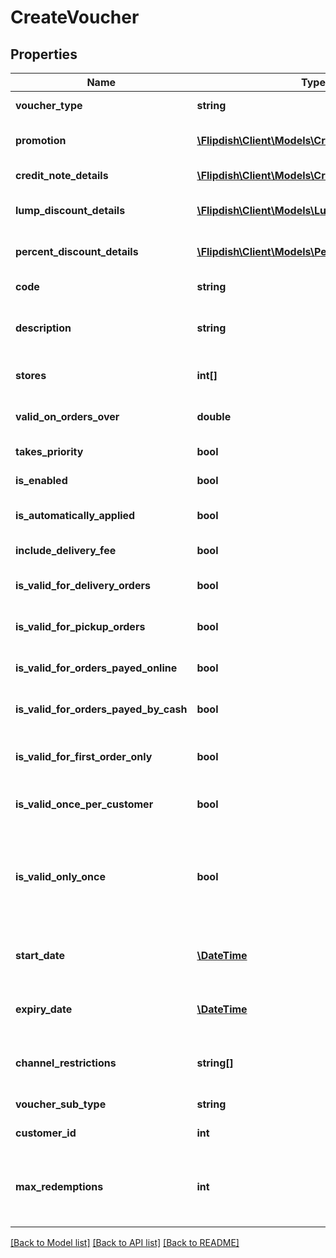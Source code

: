 # CreateVoucher

## Properties
Name | Type | Description | Notes
------------ | ------------- | ------------- | -------------
**voucher_type** | **string** | Voucher Type | [optional] 
**promotion** | [**\Flipdish\\Client\Models\CreatePromotion**](CreatePromotion.md) | Create Promotion details | [optional] 
**credit_note_details** | [**\Flipdish\\Client\Models\CreditNoteDetails**](CreditNoteDetails.md) | Credit note details | [optional] 
**lump_discount_details** | [**\Flipdish\\Client\Models\LumpDiscountDetails**](LumpDiscountDetails.md) | Lump discount details | [optional] 
**percent_discount_details** | [**\Flipdish\\Client\Models\PercentDiscountDetails**](PercentDiscountDetails.md) | Percent discount details | [optional] 
**code** | **string** | Voucher Code | [optional] 
**description** | **string** | Voucher Description (Visible on printout) | [optional] 
**stores** | **int[]** | Stores that this voucher applies to | [optional] 
**valid_on_orders_over** | **double** | Valid on orders on or above | [optional] 
**takes_priority** | **bool** | Takes priority | [optional] 
**is_enabled** | **bool** | Is voucher enabled | [optional] 
**is_automatically_applied** | **bool** | Is voucher automatically applied | [optional] 
**include_delivery_fee** | **bool** | Include delivery fees | [optional] 
**is_valid_for_delivery_orders** | **bool** | Valid for delivery orders | [optional] 
**is_valid_for_pickup_orders** | **bool** | Valid for pickup orders | [optional] 
**is_valid_for_orders_payed_online** | **bool** | Valid for orders payed online | [optional] 
**is_valid_for_orders_payed_by_cash** | **bool** | Valid for orders payed in cash | [optional] 
**is_valid_for_first_order_only** | **bool** | Valid only on the first order by the customer | [optional] 
**is_valid_once_per_customer** | **bool** | Valid once per customer | [optional] 
**is_valid_only_once** | **bool** | Valid only once, by any customer (once used cannot be used again by any other customer) | [optional] 
**start_date** | [**\DateTime**](\DateTime.md) | Voucher Starts On (Time in UTC) | [optional] 
**expiry_date** | [**\DateTime**](\DateTime.md) | Voucher Expires On (Time in UTC) | [optional] 
**channel_restrictions** | **string[]** | Limit the channels this voucher can be used on | [optional] 
**voucher_sub_type** | **string** | Voucher Subtype | [optional] 
**customer_id** | **int** | Customer UserID | [optional] 
**max_redemptions** | **int** | Maximum number of times the voucher can be redeemed (used) | [optional] 

[[Back to Model list]](../README.md#documentation-for-models) [[Back to API list]](../README.md#documentation-for-api-endpoints) [[Back to README]](../README.md)


